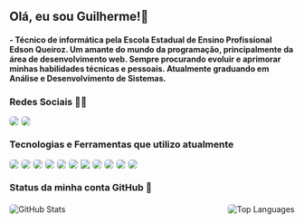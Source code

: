## Olá, eu sou Guilherme!👋

#### - Técnico de informática pela Escola Estadual de Ensino Profissional Edson Queiroz. Um amante do mundo da programação, principalmente da área de desenvolvimento web. Sempre procurando evoluir e aprimorar minhas habilidades técnicas e pessoais. Atualmente graduando em Análise e Desenvolvimento de Sistemas.

### Redes Sociais 🔗🌐

<div style="display: flex;">
    <a href = "https://www.instagram.com/paiin.g?igsh=MWY4Z2lnM3gxN2g3dg=="><img src="https://img.shields.io/badge/Instagram-E4405F?style=for-the-badge&logo=instagram&logoColor=white" style="border-radius: 5px; margin-right: 5px;"></a>
    <a href = "https://www.linkedin.com/in/guilherme-rocha-de-almeida-166b16252?utm_source=share&utm_campaign=share_via&utm_content=profile&utm_medium=android_app"><img src="https://img.shields.io/badge/LinkedIn-0077B5?style=for-the-badge&logo=linkedin&logoColor=white" style="border-radius: 5px;"></a>
</div>

### Tecnologias e Ferramentas que utilizo atualmente

  <div style="display: flex; flex-wrap: wrap; gap: 5px;">
    <img src="https://img.shields.io/badge/Figma-F24E1E?style=for-the-badge&logo=figma&logoColor=white" style="border-radius: 5px;">
    <img src="https://img.shields.io/badge/HTML5-E34F26?style=for-the-badge&logo=html5&logoColor=white" style="border-radius: 5px;">
    <img src="https://img.shields.io/badge/CSS3-1572B6?style=for-the-badge&logo=css3&logoColor=white" style="border-radius: 5px;">
    <img src="https://img.shields.io/badge/JavaScript-F7DF1E?style=for-the-badge&logo=javascript&logoColor=black" style="border-radius: 5px;">
    <img src="https://img.shields.io/badge/React-20232A?style=for-the-badge&logo=react&logoColor=61DAFB" style="border-radius: 5px;">
    <img src="https://img.shields.io/badge/react_native-%2320232a.svg?style=for-the-badge&logo=react&logoColor=%2361DAFB" style="border-radius: 5px;">
    <img src="https://img.shields.io/badge/expo-1C1E24?style=for-the-badge&logo=expo&logoColor=#D04A37 style="border-radius: 5px;">
    <img src="https://img.shields.io/badge/node.js-6DA55F?style=for-the-badge&logo=node.js&logoColor=white" style="border-radius: 5px;">
    <img src="https://img.shields.io/badge/typescript-%23007ACC.svg?style=for-the-badge&logo=typescript&logoColor=white" style="border-radius: 5px;">
    <img src="https://img.shields.io/badge/nestjs-%23E0234E.svg?style=for-the-badge&logo=nestjs&logoColor=white" style="border-radius: 5px;">
    <img src="https://img.shields.io/badge/git-%23F05033.svg?style=for-the-badge&logo=git&logoColor=white" style="border-radius: 5px;">
  </div>

### Status da minha conta GitHub 🌟

  <div style="width: 100%; display: flex; justify-content: space-between; gap: 1px; margin-top: 20px;">
    <div>
      <img src="https://github-readme-stats.vercel.app/api?username=GuilhermePain&show_icons=true&theme=radical" alt="GitHub Stats" style="border-radius: 5px;">
    </div>
    <div>
      <img src="https://github-readme-stats.vercel.app/api/top-langs/?username=GuilhermePain&layout=compact" alt="Top Languages" style="border-radius: 5px;">
    </div>
  </div>
